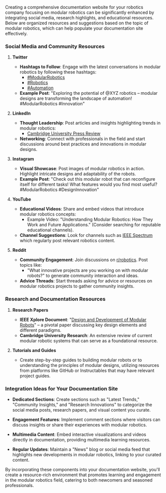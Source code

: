 Creating a comprehensive documentation website for your robotics company focusing on modular robotics can be significantly enhanced by integrating social media, research highlights, and educational resources. Below are organized resources and suggestions based on the topic of modular robotics, which can help populate your documentation site effectively.

### Social Media and Community Resources

1. **Twitter**
   - **Hashtags to Follow**: Engage with the latest conversations in modular robotics by following these hashtags:
     - [#ModularRobotics](https://twitter.com/hashtag/ModularRobotics)
     - [#Robotics](https://twitter.com/hashtag/Robotics)
     - [#Automation](https://twitter.com/hashtag/Automation)
   - **Example Post**: "Exploring the potential of @XYZ robotics – modular designs are transforming the landscape of automation! #ModularRobotics #Innovation"

2. **LinkedIn**
   - **Thought Leadership**: Post articles and insights highlighting trends in modular robotics:
     - [Cambridge University Press Review](https://www.cambridge.org/core/journals/robotica/article/abs/review-of-modular-robotic-systems/ED7378444B1B1D9F27C02DAA835C8388)
   - **Networking**: Connect with professionals in the field and start discussions around best practices and innovations in modular designs.

3. **Instagram**
   - **Visual Showcase**: Post images of modular robotics in action. Highlight intricate designs and adaptability of the robots.
   - **Example Post**: "Check out this modular robot that can reconfigure itself for different tasks! What features would you find most useful? #ModularRobotics #DesignInnovation"

4. **YouTube**
   - **Educational Videos**: Share and embed videos that introduce modular robotics concepts:
     - Example Video: "Understanding Modular Robotics: How They Work and Future Applications." (Consider searching for reputable educational channels).
   - **Channel Suggestions**: Look for channels such as [IEEE Spectrum](https://www.youtube.com/user/IEEESpectrum) which regularly post relevant robotics content.

5. **Reddit**
   - **Community Engagement**: Join discussions on [r/robotics](https://www.reddit.com/r/robotics/). Post topics like:
     - "What innovative projects are you working on with modular robots?" to generate community interaction and ideas.
   - **Advice Threads**: Start threads asking for advice or resources on modular robotics projects to gather community insights.

### Research and Documentation Resources

1. **Research Papers**
   - **IEEE Xplore Document**: "[Design and Development of Modular Robots](https://ieeexplore.ieee.org/document/8436747)" – a pivotal paper discussing key design elements and different paradigms.
   - **Cambridge University Research**: An extensive review of current modular robotic systems that can serve as a foundational resource.

2. **Tutorials and Guides**
   - Create step-by-step guides to building modular robots or to understanding the principles of modular designs, utilizing resources from platforms like GitHub or Instructables that may have relevant project guides.

### Integration Ideas for Your Documentation Site

- **Dedicated Sections**: Create sections such as "Latest Trends," "Community Insights," and "Research Innovations" to categorize the social media posts, research papers, and visual content you curate.
  
- **Engagement Features**: Implement comment sections where visitors can discuss insights or share their experiences with modular robotics.

- **Multimedia Content**: Embed interactive visualizations and videos directly in documentation, providing multimedia learning resources.

- **Regular Updates**: Maintain a "News" blog or social media feed that highlights new developments in modular robotics, linking to your curated content.

By incorporating these components into your documentation website, you'll create a resource-rich environment that promotes learning and engagement in the modular robotics field, catering to both newcomers and seasoned professionals.